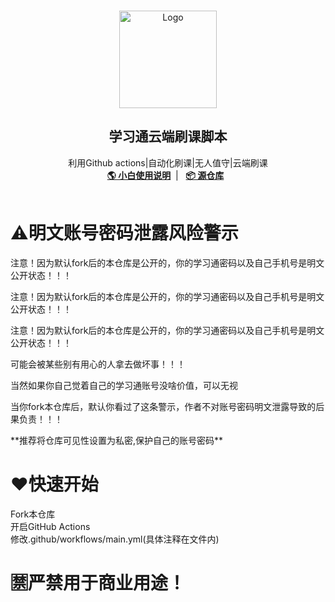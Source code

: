 <br />
<p align="center">
  <a href="https://blog.springing.top/p/20241119/" target="blank">
    <img src="https://blog.springing.top/img/674c4cea68859.png" alt="Logo" width="156" height="156">
  </a>
  <h2 align="center" style="font-weight: 600">学习通云端刷课脚本</h2>

  <p align="center">
    利用Github actions|自动化刷课|无人值守|云端刷课
    <br />
    <a href="https://blog.springing.top/p/20241119/" target="blank"><strong>🌎 小白使用说明</strong></a>&nbsp;&nbsp;|&nbsp;&nbsp;
    <a href="https://github.com/Samueli924/chaoxing" target="blank"><strong>📦️ 源仓库</strong></a>&nbsp;&nbsp;
    <br />
    <br />
  </p>
</p>

# ⚠️明文账号密码泄露风险警示
<p>注意！因为默认fork后的本仓库是公开的，你的学习通密码以及自己手机号是明文公开状态！！！</p>
<p>注意！因为默认fork后的本仓库是公开的，你的学习通密码以及自己手机号是明文公开状态！！！</p>
<p>注意！因为默认fork后的本仓库是公开的，你的学习通密码以及自己手机号是明文公开状态！！！</p>
<p>可能会被某些别有用心的人拿去做坏事！！！</p>
<p>当然如果你自己觉着自己的学习通账号没啥价值，可以无视</p>
<p>当你fork本仓库后，默认你看过了这条警示，作者不对账号密码明文泄露导致的后果负责！！！</p>
**推荐将仓库可见性设置为私密,保护自己的账号密码**


# ❤️快速开始
Fork本仓库<br>
开启GitHub Actions<br>
修改.github/workflows/main.yml(具体注释在文件内)

# 🈲严禁用于商业用途！

